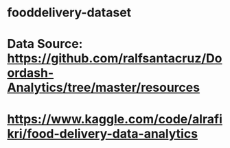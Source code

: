 # fooddelivery-dataset

# Data Source: https://github.com/ralfsantacruz/Doordash-Analytics/tree/master/resources
# https://www.kaggle.com/code/alrafikri/food-delivery-data-analytics